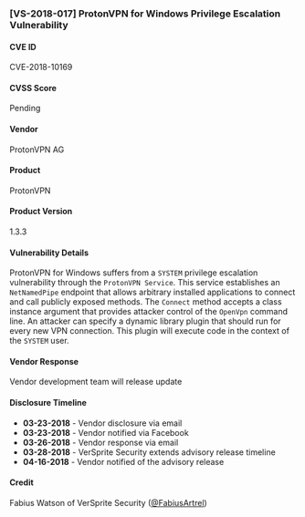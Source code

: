 ### [VS-2018-017] ProtonVPN for Windows Privilege Escalation Vulnerability
  		  
#### CVE ID		
CVE-2018-10169

#### CVSS Score		
Pending
		
#### Vendor		
ProtonVPN AG
		
#### Product		
ProtonVPN

#### Product Version
1.3.3
		
#### Vulnerability Details
		
ProtonVPN for Windows suffers from a `SYSTEM` privilege escalation vulnerability through the `ProtonVPN Service`. This service establishes an `NetNamedPipe` endpoint that allows arbitrary installed applications to connect and call publicly exposed methods. The `Connect` method accepts a class instance argument that provides attacker control of the `OpenVpn` command line. An attacker can specify a dynamic library plugin that should run for every new VPN connection. This plugin will execute code in the context of the `SYSTEM` user.	
 		
#### Vendor Response		
Vendor development team will release update 
  		
#### Disclosure Timeline		
 		
* **03-23-2018** - Vendor disclosure via email		
* **03-23-2018** - Vendor notified via Facebook		
* **03-26-2018** - Vendor response via email
* **03-28-2018** - VerSprite Security extends advisory release timeline
* **04-16-2018** - Vendor notified of the advisory release	
 		
#### Credit		
Fabius Watson of VerSprite Security
([@FabiusArtrel](https://twitter.com/FabiusArtrel))
